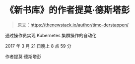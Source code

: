 # 《新书库》的作者提莫·德斯塔彭

> 原文：<https://thenewstack.io/author/timo-derstappen/>

通过操作员实现 Kubernetes 集群操作的自动化

2017 年 3 月 21 日晚上 8 点 59 分

作者提莫·德斯塔彭